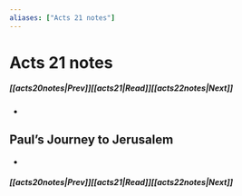 ```yaml
---
aliases: ["Acts 21 notes"]
---
```

# Acts 21 notes
##### <span class=arrow-left></span>[[acts20notes|Prev]]<span class=navigation-separator></span>[[acts21|Read]]<span class=navigation-separator></span>[[acts22notes|Next]]<span class=arrow-right></span>
- 
## Paul’s Journey to Jerusalem
- 
##### <span class=arrow-left></span>[[acts20notes|Prev]]<span class=navigation-separator></span>[[acts21|Read]]<span class=navigation-separator></span>[[acts22notes|Next]]<span class=arrow-right></span>
